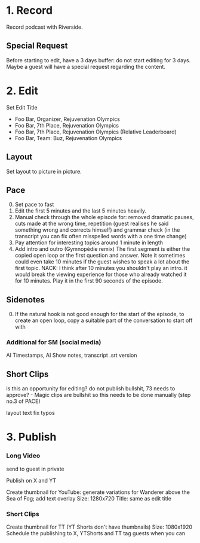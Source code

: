 # 1. Record

Record podcast with Riverside.

## Special Request

Before starting to edit, have a 3 days buffer: do not start editing for 3 days. Maybe a guest will have a special request regarding the content.

# 2. Edit

Set Edit Title
- Foo Bar, Organizer, Rejuvenation Olympics
- Foo Bar, 7th Place, Rejuvenation Olympics
- Foo Bar, 7th Place, Rejuvenation Olympics (Relative Leaderboard)
- Foo Bar, Team: Buz, Rejuvenation Olympics

## Layout

Set layout to picture in picture.

## Pace

0. Set pace to fast
0. Edit the first 5 minutes and the last 5 minutes heavily.
0. Manual check through the whole episode for: removed dramatic pauses, cuts made at the wrong time, repetition (guest realises he said something wrong and corrects himself) and grammar check (in the transcript you can fix often misspelled words with a one time change)
0. Pay attention for interesting topics around 1 minute in length
0. Add intro and outro (Gymnopédie remix) The first segment is either the copied open loop or the first question and answer. Note it sometimes could even take 10 minutes if the guest wishes to speak a lot about the first topic. NACK: I think after 10 minutes you shouldn't play an intro. it would break the viewing experience for those who already watched it for 10 minutes. Play it in the first 90 seconds of the episode.

## Sidenotes

0. If the natural hook is not good enough for the start of the episode, to create an open loop, copy a suitable part of the conversation to start off with


### Additional for SM (social media)

AI Timestamps, AI Show notes, transcript .srt version

## Short Clips

is this an opportunity for editing?
do not publish bullshit, 73 needs to approve? - Magic clips are bullshit so this needs to be done manually (step no.3 of PACE)

layout
text
fix typos

# 3. Publish

### Long Video

send to guest in private

Publish on X and YT

Create thumbnail for YouTube: generate variations for Wanderer above the Sea of Fog; add text overlay
Size: 1280x720
Title: same as edit title

### Short Clips

Create thumbnail for TT (YT Shorts don't have thumbnails)
Size: 1080x1920
Schedule the publishing to X, YTShorts and TT
tag guests when you can
